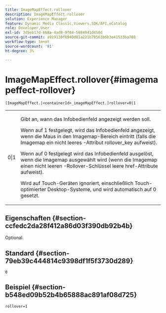 ```yaml
---
title: ImageMapEffect.rollover
description: ImageMapEffect.rollover
solution: Experience Manager
feature: Dynamic Media Classic,Viewers,SDK/API,eCatalog
role: Developer,User
exl-id: 3d5eb17d-668a-4ad8-9f84-5684941d450d
source-git-commit: a919130f0940d81a221b79563b6b3e41533ba788
workflow-type: tm+mt
source-wordcount: '81'
ht-degree: 3%

---
```


# ImageMapEffect.rollover{#imagemapeffect-rollover}

`[ImageMapEffect.|<containerId>_imageMapEffect.]rollover=0|1`

<table id="table_2671D63442B54F659C32C4A3CC61DD7C"> 
 <tbody> 
  <tr> 
   <td colname="col1"> <p><span class="codeph"> 0|1</span> </p> </td> 
   <td colname="col2"> <p>Gibt an, wann das Infobedienfeld angezeigt werden soll. </p> <p>Wenn auf <span class="codeph"> 1</span> festgelegt, wird das Infobedienfeld angezeigt, wenn die Maus in den Imagemap-Bereich eintritt (falls die Imagemap ein nicht leeres <span class="codeph">-Attribut rollover_key</span> aufweist). </p> <p>Wenn auf <span class="codeph"> 0 festgelegt</span> wird das Infobedienfeld ausgelöst, wenn die Imagemap ausgewählt wird (wenn die Imagemap einen nicht leeren <span class="codeph">-Rollover-Schlüssel </span> leere <span class="codeph"> href</span>-Attribute aufweist). </p> <p> Wird auf Touch-Geräten ignoriert, einschließlich Touch-optimierter Desktop-Systeme, und wird automatisch auf <span class="codeph"> 0</span> gesetzt. </p> </td> 
  </tr> 
 </tbody> 
</table>

## Eigenschaften {#section-ccfedc2da28f412a86d03f390db92b4b}

Optional.

## Standard {#section-79eb39c444814c9398df1f5f3730d289}

`0`

## Beispiel {#section-b548ed09b52b4b65888ac891af08d725}

`rollover=1`
